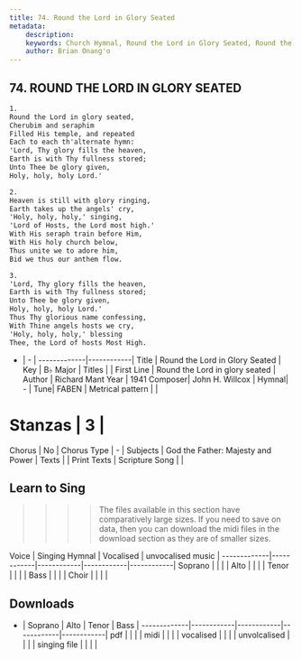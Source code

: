 ```yaml
---
title: 74. Round the Lord in Glory Seated
metadata:
    description: 
    keywords: Church Hymnal, Round the Lord in Glory Seated, Round the Lord in glory seated, 
    author: Brian Onang'o
---
```



## 74. ROUND THE LORD IN GLORY SEATED

```txt
1.
Round the Lord in glory seated, 
Cherubim and seraphim 
Filled His temple, and repeated 
Each to each th'alternate hymn: 
'Lord, Thy glory fills the heaven, 
Earth is with Thy fullness stored; 
Unto Thee be glory given, 
Holy, holy, holy Lord.' 

2.
Heaven is still with glory ringing, 
Earth takes up the angels' cry, 
'Holy, holy, holy,' singing, 
'Lord of Hosts, the Lord most high.' 
With His seraph train before Him, 
With His holy church below, 
Thus unite we to adore him, 
Bid we thus our anthem flow. 

3.
'Lord, Thy glory fills the heaven, 
Earth is with Thy fullness stored; 
Unto Thee be glory given, 
Holy, holy, holy Lord.' 
Thus Thy glorious name confessing, 
With Thine angels hosts we cry, 
'Holy, holy, holy,' blessing 
Thee, the Lord of hosts Most High.

```

- |   -  |
-------------|------------|
Title | Round the Lord in Glory Seated |
Key | B♭ Major |
Titles |  |
First Line | Round the Lord in glory seated |
Author | Richard Mant
Year | 1941
Composer| John H. Willcox |
Hymnal|  - |
Tune| FABEN |
Metrical pattern | |
# Stanzas | 3 |
Chorus | No |
Chorus Type | - |
Subjects | God the Father: Majesty and Power |
Texts |  |
Print Texts | 
Scripture Song |  |
  
## Learn to Sing

>>>> The files available in this section have comparatively large sizes. If you need to save on data, then you can download the midi files in the download section as they are of smaller sizes.

Voice |  Singing Hymnal | Vocalised | unvocalised music |
-------------|------------|------------|------------|------------|
Soprano | | | |
Alto | | | |
Tenor | | | |
Bass | | | |
Choir | | | |

## Downloads

- |  Soprano | Alto | Tenor | Bass |
-------------|------------|------------|------------|------------|
pdf | | | |
midi | | | |
vocalised | | | |
unvolcalised | | | |
singing file | | | |
  